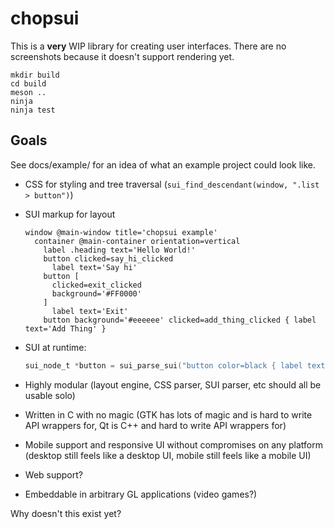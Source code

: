 # chopsui

This is a **very** WIP library for creating user interfaces. There are no
screenshots because it doesn't support rendering yet.

    mkdir build
    cd build
    meson ..
    ninja
    ninja test

## Goals

See docs/example/ for an idea of what an example project could look like.

- CSS for styling and tree traversal (`sui_find_descendant(window, ".list > button")`)
- SUI markup for layout
    ```
    window @main-window title='chopsui example'
      container @main-container orientation=vertical
        label .heading text='Hello World!'
        button clicked=say_hi_clicked
          label text='Say hi'
        button [
          clicked=exit_clicked
          background='#FF0000'
        ]
          label text='Exit'
        button background='#eeeeee' clicked=add_thing_clicked { label text='Add Thing' }
    ```

- SUI at runtime:
    ```c
    sui_node_t *button = sui_parse_sui("button color=black { label text='Click me' }");
    ```
- Highly modular (layout engine, CSS parser, SUI parser, etc should all be
    usable solo)
- Written in C with no magic (GTK has lots of magic and is hard to write API
    wrappers for, Qt is C++ and hard to write API wrappers for)
- Mobile support and responsive UI without compromises on any platform (desktop
    still feels like a desktop UI, mobile still feels like a mobile UI)
- Web support?
- Embeddable in arbitrary GL applications (video games?)

Why doesn't this exist yet?
